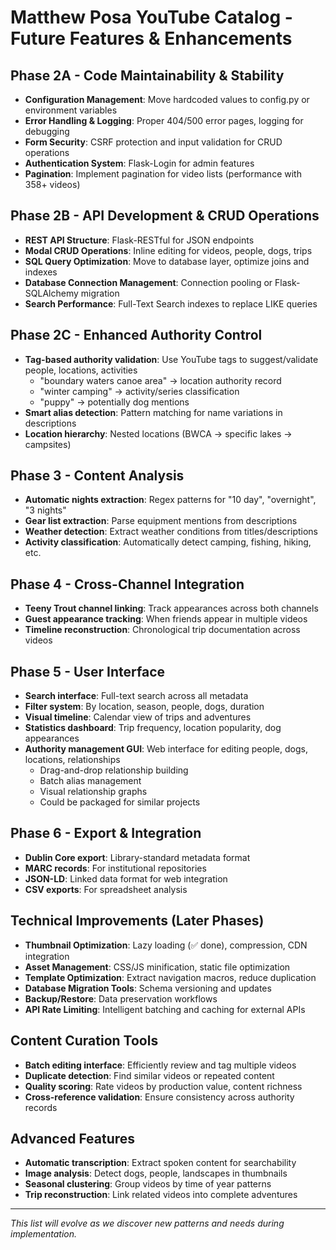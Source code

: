 # Matthew Posa YouTube Catalog - Future Features & Enhancements

## Phase 2A - Code Maintainability & Stability  
- **Configuration Management**: Move hardcoded values to config.py or environment variables
- **Error Handling & Logging**: Proper 404/500 error pages, logging for debugging
- **Form Security**: CSRF protection and input validation for CRUD operations  
- **Authentication System**: Flask-Login for admin features
- **Pagination**: Implement pagination for video lists (performance with 358+ videos)

## Phase 2B - API Development & CRUD Operations
- **REST API Structure**: Flask-RESTful for JSON endpoints
- **Modal CRUD Operations**: Inline editing for videos, people, dogs, trips
- **SQL Query Optimization**: Move to database layer, optimize joins and indexes
- **Database Connection Management**: Connection pooling or Flask-SQLAlchemy migration
- **Search Performance**: Full-Text Search indexes to replace LIKE queries

## Phase 2C - Enhanced Authority Control
- **Tag-based authority validation**: Use YouTube tags to suggest/validate people, locations, activities
  - "boundary waters canoe area" → location authority record
  - "winter camping" → activity/series classification
  - "puppy" → potentially dog mentions
- **Smart alias detection**: Pattern matching for name variations in descriptions
- **Location hierarchy**: Nested locations (BWCA → specific lakes → campsites)

## Phase 3 - Content Analysis
- **Automatic nights extraction**: Regex patterns for "10 day", "overnight", "3 nights"
- **Gear list extraction**: Parse equipment mentions from descriptions
- **Weather detection**: Extract weather conditions from titles/descriptions
- **Activity classification**: Automatically detect camping, fishing, hiking, etc.

## Phase 4 - Cross-Channel Integration
- **Teeny Trout channel linking**: Track appearances across both channels
- **Guest appearance tracking**: When friends appear in multiple videos
- **Timeline reconstruction**: Chronological trip documentation across videos

## Phase 5 - User Interface
- **Search interface**: Full-text search across all metadata
- **Filter system**: By location, season, people, dogs, duration
- **Visual timeline**: Calendar view of trips and adventures
- **Statistics dashboard**: Trip frequency, location popularity, dog appearances
- **Authority management GUI**: Web interface for editing people, dogs, locations, relationships
  - Drag-and-drop relationship building
  - Batch alias management
  - Visual relationship graphs
  - Could be packaged for similar projects

## Phase 6 - Export & Integration
- **Dublin Core export**: Library-standard metadata format
- **MARC records**: For institutional repositories
- **JSON-LD**: Linked data format for web integration
- **CSV exports**: For spreadsheet analysis

## Technical Improvements (Later Phases)
- **Thumbnail Optimization**: Lazy loading (✅ done), compression, CDN integration  
- **Asset Management**: CSS/JS minification, static file optimization
- **Template Optimization**: Extract navigation macros, reduce duplication
- **Database Migration Tools**: Schema versioning and updates
- **Backup/Restore**: Data preservation workflows
- **API Rate Limiting**: Intelligent batching and caching for external APIs

## Content Curation Tools
- **Batch editing interface**: Efficiently review and tag multiple videos
- **Duplicate detection**: Find similar videos or repeated content
- **Quality scoring**: Rate videos by production value, content richness
- **Cross-reference validation**: Ensure consistency across authority records

## Advanced Features
- **Automatic transcription**: Extract spoken content for searchability
- **Image analysis**: Detect dogs, people, landscapes in thumbnails
- **Seasonal clustering**: Group videos by time of year patterns
- **Trip reconstruction**: Link related videos into complete adventures

---
*This list will evolve as we discover new patterns and needs during implementation.*